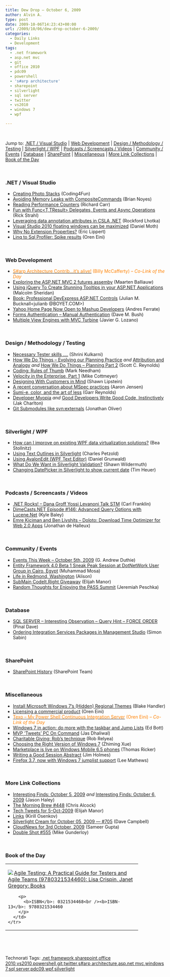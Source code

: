 ```yaml
---
title: Dew Drop – October 6, 2009
author: Alvin A.
type: post
date: 2009-10-06T14:23:43+00:00
url: /2009/10/06/dew-drop-october-6-2009/
categories:
  - Daily Links
  - Development
tags:
  - .net framework
  - asp.net mvc
  - git
  - office 2010
  - pdc09
  - powershell
  - 's#arp architecture'
  - sharepoint
  - silverlight
  - sql server
  - twitter
  - vs2010
  - windows 7
  - wpf

---
```

&#160;

Jump to: [.NET / Visual Studio][1] | [Web Development][2] | [Design / Methodology / Testing][3] | [Silverlight / WPF][4] | [Podcasts / Screencasts / Videos][5] | [Community / Events][6] | [Database][7] | [SharePoint][8] | [Miscellaneous][9] | [More Link Collections][10] | [Book of the Day][11] 

&#160;

### <a name="dotnet"></a>.NET / Visual Studio

  * [Creating Photo Stacks][12] (Coding4Fun)
  * [Avoiding Memory Leaks with CompositeCommands][13] (Brian Noyes)
  * [Reading Performance Counters][14] (Richard Carr)
  * [Fun with Func<T,TResult> Delegates, Events and Async Operations][15] (Rick Strahl)
  * [Leveraging data annotation attributes in CSLA .NET][16] (Rockford Lhotka)
  * [Visual Studio 2010 floating windows can be maximized][17] (Daniel Moth)
  * [Why No Extension Properties?][18] (Eric Lippert)
  * [Linq to Sql Profiler: Spike results][19] (Oren Eini)

&#160;

### <a name="web"></a>Web Development

  * [<font color="#ff8000">S#arp Architecture Contrib&#8230;it&#8217;s alive!</font>][20] <font color="#ff8000">(Billy McCafferty) <em>– Co-Link of the Day</em></font>
  * [Exploring the ASP.NET MVC 2 futures assemby][21] (Maarten Balliauw)
  * [Using jQuery To Create Stunning Tooltips in your ASP.NET Applications][22] (Malcolm Sheridan)
  * [Book: Professional DevExpress ASP.NET Controls][23] (Julian M. Bucknall<julianb @BOYET.COM>)
  * [Yahoo Home Page Now Open to Mashup Developers][24] (Andres Ferrate)
  * [Forms Authentication – Manual Authentication][25] (Dave M. Bush)
  * [Multiple View Engines with MVC Turbine][26] (Javier G. Lozano)

&#160;

### <a name="design"></a>Design / Methodology / Testing

  * [Necessary Tester skills &#8230;.][27] (Shrini Kulkarni)
  * [How We Do Things &#8211; Evolving our Planning Practice][28] _and_&#160;[Attribution and Analogy][29] _and_&#160;[How We Do Things &#8211; Planning Part 2][30] (Scott C. Reynolds)
  * [Coding: Rules of Thumb][31] (Mark Needham)
  * [Velocity in the Enterprise, Part 1][32] (Mike Cottmeyer)
  * [Designing With Customers in Mind][33] (Shawn Lipstein)
  * [A recent conversation about MSpec practices][34] (Aaron Jensen)
  * [Sumi-e, color, and the art of less][35] (Garr Reynolds)
  * [Developer Myopia][36] _and_&#160;[Good Developers Write Good Code, Instinctively][37] (Jak Charlton)
  * [Git Submodules like svn:externals][38] (Jonathan Oliver)

&#160;

### <a name="silverlight"></a>Silverlight / WPF

  * [How can I improve on existing WPF data virtualization solutions?][39] (Bea Stollnitz)
  * [Using Text Outlines in Silverlight][40] (Charles Petzold)
  * [Using AvalonEdit (WPF Text Editor)][41] (Daniel Grunwald)
  * [What Do We Want in Silverlight Validation?][42] (Shawn Wildermuth)
  * [Changing DatePicker in Silverlight to show current date][43] (Tim Heuer)

&#160;

### <a name="podcasts"></a>Podcasts / Screencasts / Videos

  * [.NET Rocks! &#8211; Dana Groff Yossi Levanoni Talk STM][44] (Carl Franklin)
  * [DimeCasts.NET Episode #146: Advanced Query Options with Lucene.Net][45] (Kyle Baley)
  * [Emre Kiciman and Ben Livshits &#8211; Doloto: Download Time Optimizer for Web 2.0 Apps][46] (Jonathan de Halleux)

&#160;

### <a name="events"></a>Community / Events

  * [Events This Week – October 5th, 2009][47] (G. Andrew Duthie)
  * [Entity Framework 4.0 Beta 1 Sneak Peak Session at DotNetWork User Group in Cairo, Egypt][48] (Muhammad Mosa)
  * [Life in Redmond, Washington][49] (Alison)
  * [SubMain CodeIt.Right Giveaway][50] (Elijah Manor)
  * [Random Thoughts for Enjoying the PASS Summit][51] (Jeremiah Peschka)

&#160;

### <a name="db"></a>Database

  * [SQL SERVER – Interesting Observation – Query Hint – FORCE ORDER][52] (Pinal Dave)
  * [Ordering Integration Services Packages in Management Studio][53] (Simon Sabin)

&#160;

### <a name="sp"></a>SharePoint

  * [SharePoint History][54] (SharePoint Team)

&#160;

### <a name="misc"></a>Miscellaneous

  * [Install Microsoft Windows 7&#8217;s (Hidden) Regional Themes][55] (Blake Handler)
  * [Licensing a commercial product][56] (Oren Eini)
  * [<font color="#ff8000">Texo – My Power Shell Continuous Integration Server</font>][57] <font color="#ff8000">(Oren Eini) <em>– Co-Link of the Day</em></font>
  * [Windows 7 in action: do more with the taskbar and Jump Lists][58] (Ed Bott)
  * [MVP &#8216;Tweets’ PC On Command][59] (Jas Dhaliwal)
  * [Charitable Giving: Rob’s technique][60] (Rob Relyea)
  * [Choosing the Right Version of Windows 7][61] (Zhiming Xue)
  * [Marketplace is live on Windows Mobile 6.5 phones][62] (Thomas Ricker)
  * [Writing a Good Session Abstract][63] (Jim Holmes)
  * [Firefox 3.7, now with Windows 7 jumplist support][64] (Lee Mathews)

&#160;

### <a name="links"></a>More Link Collections

  * [Interesting Finds: October 5, 2009][65] _and_&#160;[Interesting Finds: October 6, 2009][66] (Jason Haley)
  * [The Morning Brew #448][67] (Chris Alcock)
  * [Tech Tweets for 5-Oct-2009][68] (Elijah Manor)
  * [Links][69] (Kirill Osenkov)
  * [Silverlight Cream for October 05, 2009 &#8212; #705][70] (Dave Campbell)
  * [CloudNews for 3rd October, 2009][71] (Sameer Gupta)
  * [Double Shot #555][72] (Mike Gunderloy)

&#160;

### <a name="book"></a>Book of the Day

<div style="padding-bottom: 0px; margin: 0px; padding-left: 0px; padding-right: 0px; display: inline; float: none; padding-top: 0px" id="scid:7dc1bd33-94bd-46fd-a20b-0131235bcd47:378e9c48-9887-406f-a842-0291ec37dfe5" class="wlWriterSmartContent">
  <table cellspacing="0" cellpadding="2" width="400" border="0" unselectable="on">
    <tr>
      <td valign="top" width="400">
        <p>
          <a title="Agile Testing: A Practical Guide for Testers and Agile Teams (9780321534460): Lisa Crispin, Janet Gregory: Books" href="http://www.amazon.com/exec/obidos/ASIN/0321534468/alvinashcraft-20"><img data-recalc-dims="1" decoding="async" src="https://i0.wp.com/images.amazon.com/images/P/0321534468.01.MZZZZZZZ.jpg?w=660" border="0" align="left" style="float:left" />Agile Testing: A Practical Guide for Testers and Agile Teams (9780321534460): Lisa Crispin, Janet Gregory: Books</a>
        </p>
        
        <p>
          <b>ISBN</b>: 0321534468<br /><b>ISBN-13</b>: 9780321534460
        </p>
      </td>
    </tr>
  </table>
</div>

&#160;

<div style="padding-bottom: 0px; margin: 0px; padding-left: 0px; padding-right: 0px; display: inline; float: none; padding-top: 0px" id="scid:C16BAC14-9A3D-4c50-9394-FBFEF7A93539:99e65f52-71ed-4e9a-b0d6-78a6d8851602" class="wlWriterSmartContent">
  <!--dotnetkickit-->
</div>

&#160;

<div style="padding-bottom: 0px; margin: 0px; padding-left: 0px; padding-right: 0px; display: inline; float: none; padding-top: 0px" id="scid:0767317B-992E-4b12-91E0-4F059A8CECA8:e36bff62-d834-41f9-b512-ceb002c552e6" class="wlWriterSmartContent">
  Technorati Tags: <a href="http://technorati.com/tags/.net+framework" rel="tag">.net framework</a>,<a href="http://technorati.com/tags/sharepoint" rel="tag">sharepoint</a>,<a href="http://technorati.com/tags/office+2010" rel="tag">office 2010</a>,<a href="http://technorati.com/tags/vs2010" rel="tag">vs2010</a>,<a href="http://technorati.com/tags/powershell" rel="tag">powershell</a>,<a href="http://technorati.com/tags/git" rel="tag">git</a>,<a href="http://technorati.com/tags/twitter" rel="tag">twitter</a>,<a href="http://technorati.com/tags/s%23arp+architecture" rel="tag">s#arp architecture</a>,<a href="http://technorati.com/tags/asp.net+mvc" rel="tag">asp.net mvc</a>,<a href="http://technorati.com/tags/windows+7" rel="tag">windows 7</a>,<a href="http://technorati.com/tags/sql+server" rel="tag">sql server</a>,<a href="http://technorati.com/tags/pdc09" rel="tag">pdc09</a>,<a href="http://technorati.com/tags/wpf" rel="tag">wpf</a>,<a href="http://technorati.com/tags/silverlight" rel="tag">silverlight</a>
</div>

<div class="wlWriterHeaderFooter" style="margin:0px; padding:0px 0px 0px 0px;">
  <p>
    <br /> </div>

 [1]: https://morningdew-bpc6g3a0fgaxdxcu.eastus2-01.azurewebsites.net/#dotnet
 [2]: https://morningdew-bpc6g3a0fgaxdxcu.eastus2-01.azurewebsites.net/#web
 [3]: https://morningdew-bpc6g3a0fgaxdxcu.eastus2-01.azurewebsites.net/#design
 [4]: https://morningdew-bpc6g3a0fgaxdxcu.eastus2-01.azurewebsites.net/#silverlight
 [5]: https://morningdew-bpc6g3a0fgaxdxcu.eastus2-01.azurewebsites.net/#podcasts
 [6]: https://morningdew-bpc6g3a0fgaxdxcu.eastus2-01.azurewebsites.net/#events
 [7]: https://morningdew-bpc6g3a0fgaxdxcu.eastus2-01.azurewebsites.net/#db
 [8]: https://morningdew-bpc6g3a0fgaxdxcu.eastus2-01.azurewebsites.net/#sp
 [9]: https://morningdew-bpc6g3a0fgaxdxcu.eastus2-01.azurewebsites.net/#misc
 [10]: https://morningdew-bpc6g3a0fgaxdxcu.eastus2-01.azurewebsites.net/#links
 [11]: https://morningdew-bpc6g3a0fgaxdxcu.eastus2-01.azurewebsites.net/#book
 [12]: http://blogs.msdn.com/coding4fun/archive/2009/10/05/9903340.aspx
 [13]: http://www.softinsight.com/bnoyes/2009/10/05/AvoidingMemoryLeaksWithCompositeCommands.aspx
 [14]: http://feedproxy.google.com/~r/BlackwaspLatestAdditions/~3/VXNJ3H5-Dew/ReadPerformanceCounters.aspx
 [15]: http://feedproxy.google.com/~r/RickStrahl/~3/nrHBNV00i48/28442.aspx
 [16]: http://www.lhotka.net/weblog/LeveragingDataAnnotationAttributesInCSLANET.aspx
 [17]: http://feedproxy.google.com/~r/DanielMoth/~3/yeP5FJvawA4/visual-studio-2010-floating-windows-can.html
 [18]: http://blogs.msdn.com/ericlippert/archive/2009/10/05/why-no-extension-properties.aspx
 [19]: http://feedproxy.google.com/~r/AyendeRahien/~3/wxiSnFKlTtE/linq-to-sql-profiler-spike-results.aspx
 [20]: http://feedproxy.google.com/~r/Devlicious/~3/8aQ_2LIa3fA/s-arp-architecture-contrib-it-s-alive.aspx
 [21]: http://blog.maartenballiauw.be/post.aspx?id=aaeaa042-defe-4e8a-8511-1c080f811ddc
 [22]: http://feedproxy.google.com/~r/netCurryRecentArticles/~3/_gIx-kQtz5E/ShowArticle.aspx
 [23]: http://blog.boyet.com/blog/blog/book-professional-devexpress-asp-net-controls/
 [24]: http://feedproxy.google.com/~r/ProgrammableWeb/~3/tR4btdpg0Sc/
 [25]: http://blog.dmbcllc.com/2009/10/05/forms-authentication-manual-authentication/
 [26]: http://feedproxy.google.com/~r/lozanotek/~3/5OpGPYOscvE/Multiple_View_Engines_with_MVC_Turbine.aspx
 [27]: http://shrinik.blogspot.com/2009/10/necessary-tester-skills.html
 [28]: http://feedproxy.google.com/~r/LosTechies/~3/QM_zJ4aJU0o/how-we-do-things-evolving-our-planning-practice.aspx
 [29]: http://feedproxy.google.com/~r/LosTechies/~3/SsIoh9rKDMM/attribution-and-analogy.aspx
 [30]: http://feedproxy.google.com/~r/LosTechies/~3/hxUJG3WnZK8/how-we-do-things-planning-part-2.aspx
 [31]: http://feeds.dzone.com/~r/zones/dotnet/~3/i7J5vxD1vLs/coding-rules-thumb
 [32]: http://feedproxy.google.com/~r/LeadingAgile/~3/HaKYgRUT4DY/velocity-in-enterprise-part-1.html
 [33]: http://blogs.technet.com/office2010/archive/2009/10/06/designing-with-customers-in-mind.aspx
 [34]: http://codebetter.com/blogs/aaron.jensen/archive/2009/10/05/a-recent-conversation-about-mspec-practices.aspx
 [35]: http://feedproxy.google.com/~r/PresentationZen/~3/04JGwuM_b84/a-fundamental-design-and-life-lesson-from-the-zen-arts-is-to-never-use-more-when-less-will-do-this-goes-for-the-use-of-color.html
 [36]: http://feedproxy.google.com/~r/Devlicious/~3/4c5ibnKGwkc/developer-myopia.aspx
 [37]: http://feedproxy.google.com/~r/Devlicious/~3/lCwLEf8_zvY/good-developers-write-good-code-instinctively.aspx
 [38]: http://jonathan-oliver.blogspot.com/2009/10/git-submodules-like-svnexternals.html
 [39]: http://bea.stollnitz.com/blog/?p=378
 [40]: http://www.charlespetzold.com/blog/2009/10/Using-Text-Outlines-in-Silverlight.html
 [41]: http://www.codeproject.com/KB/edit/AvalonEdit.aspx
 [42]: http://wildermuth.com/2009/10/05/What_Do_We_Want_in_Silverlight_Validation
 [43]: http://feeds.timheuer.com/~r/timheuer/~3/0vPXi8VEgPQ/refactor-silverlight-datepicker-to-show-current-day-text.aspx
 [44]: http://www.dotnetrocks.com/default.aspx?ShowNum=487
 [45]: http://feedproxy.google.com/~r/Dimecastsnet--InformAndEducateIn10MinutesOrLess/~3/85rs0kGyRxM/146
 [46]: http://channel9.msdn.com/posts/Peli/Doloto-Download-Time-Optimizer-for-Web-20-Apps/
 [47]: http://blogs.msdn.com/gduthie/archive/2009/10/05/events-this-week-october-5th-2009.aspx
 [48]: http://feedproxy.google.com/~r/MosesOfEgyptBlog/~3/LTMP6fRm7VQ/post.aspx
 [49]: http://feedproxy.google.com/~r/jobsblogscast/~3/ROVEwua-veY/
 [50]: http://elijahmanor.com/webdevdotnet/post.aspx?id=21b38943-42fd-456f-af23-929e9e91ccad
 [51]: http://feedproxy.google.com/~r/facility9/~3/9W1jlKcPpj0/random-thoughts-for-enjoying-the-pass-summit
 [52]: http://blog.sqlauthority.com/2009/10/06/sql-server-interesting-observation-query-hint-force-order/
 [53]: http://feedproxy.google.com/~r/SimonsSqlServerStuff/~3/qPC9HCJP2jk/Ordering-Integration-Services-Packages-in-Management-Studio.aspx
 [54]: http://feedproxy.google.com/~r/sharepointteamblog/~3/TD83TH9cNp0/sharepoint-history.aspx
 [55]: http://bhandler.spaces.live.com/Blog/cns!70F64BC910C9F7F3!6590.entry
 [56]: http://feedproxy.google.com/~r/AyendeRahien/~3/aqYNyUd079E/licensing-a-commercial-product.aspx
 [57]: http://feedproxy.google.com/~r/AyendeRahien/~3/8PEudhfGeHw/texo-ndash-my-power-shell-continuous-integration-server.aspx
 [58]: http://feedproxy.google.com/~r/zdnet/Bott/~3/btBokoXi1Js/
 [59]: http://blogs.msdn.com/mvpawardprogram/archive/2009/10/05/mvp-tweets-pc-on-command.aspx
 [60]: http://blogs.windowsclient.net/rob_relyea/archive/2009/10/05/charitable-giving-rob-s-technique.aspx
 [61]: http://blogs.msdn.com/zxue/archive/2009/10/05/choosing-the-right-version-of-windows-7.aspx
 [62]: http://www.engadget.com/2009/10/05/windows-marketplace-goes-live-for-6-5-phones/
 [63]: http://frazzleddad.blogspot.com/2009/10/writing-good-session-abstract.html
 [64]: http://www.pheedcontent.com/click.phdo?i=579033bce7aabfa12f88e6f2ef3e12b0
 [65]: http://jasonhaley.com/blog/post.aspx?id=c09fe1de-d6b5-4fde-a2a0-0d71e9b28bb9
 [66]: http://jasonhaley.com/blog/post.aspx?id=718dcf64-c21a-4325-a694-0b076bddb466
 [67]: http://feedproxy.google.com/~r/ReflectivePerspective/~3/tcdQosZZEmw/
 [68]: http://elijahmanor.com/webdevdotnet/post.aspx?id=b7fcbae6-cb5c-444b-9db2-13157efa2a64
 [69]: http://blogs.msdn.com/kirillosenkov/archive/2009/10/05/links.aspx
 [70]: http://geekswithblogs.net/WynApseTechnicalMusings/archive/2009/10/05/135322.aspx
 [71]: http://feedproxy.google.com/~r/CloudAve/~3/OMelt1IqUAA/cloudnews-for-3rd-october-2009
 [72]: http://afreshcup.com/2009/10/06/double-shot-555/